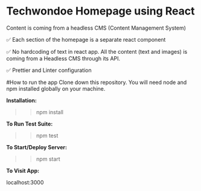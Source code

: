 # Techwondoe Homepage using React
Content is coming from a headless CMS (Content Management System)

✅ Each section of the homepage is a separate react component

✅ No hardcoding of text in react app. All the content (text and images) is coming from a Headless CMS through its API. 

✅ Prettier and Linter configuration

#How to run the app
Clone down this repository. You will need node and npm installed globally on your machine.

**Installation:**

>> npm install

**To Run Test Suite:**

>> npm test

**To Start/Deploy Server:**

>> npm start

**To Visit App:**

localhost:3000
